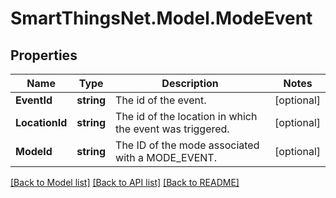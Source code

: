 # SmartThingsNet.Model.ModeEvent
## Properties

Name | Type | Description | Notes
------------ | ------------- | ------------- | -------------
**EventId** | **string** | The id of the event. | [optional] 
**LocationId** | **string** | The id of the location in which the event was triggered. | [optional] 
**ModeId** | **string** | The ID of the mode associated with a MODE_EVENT. | [optional] 

[[Back to Model list]](../README.md#documentation-for-models) [[Back to API list]](../README.md#documentation-for-api-endpoints) [[Back to README]](../README.md)

